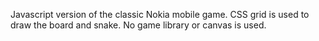 Javascript version of the classic Nokia mobile game.
CSS grid is used to draw the board and snake.
No game library or canvas is used.
